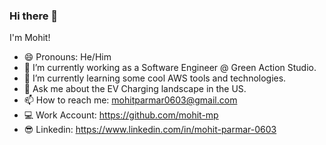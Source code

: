 ### Hi there 👋

I'm Mohit!

- 😄 Pronouns: He/Him
- 🔭 I’m currently working as a Software Engineer @ Green Action Studio.
- 🌱 I’m currently learning some cool AWS tools and technologies.
- 💬 Ask me about the EV Charging landscape in the US.
- 📫 How to reach me: mohitparmar0603@gmail.com
- 💻 Work Account: https://github.com/mohit-mp
- 😎 Linkedin: https://www.linkedin.com/in/mohit-parmar-0603
